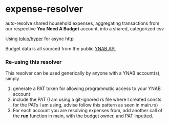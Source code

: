 # expense-resolver

auto-resolve shared household expenses, aggregating transactions from our respective **You Need A Budget** account, into a shared, categorized csv

Using [tokio/hyper](https://hyper.rs/) for async http

Budget data is all sourced from the public [YNAB API](https://api.youneedabudget.com/)

### Re-using this resolver

This resolver can be used generically by anyone with a YNAB account(s), simply

1. generate a PAT token for allowing programmatic access to your YNAB account
2. include the PAT (I am using a git-ignored rs file where I created consts for the PATs I am using, advise follow this pattern as seen in main.rs)
4. For each account you are resolving expenses from, add another call of the **run** function in main, with the budget owner, and PAT inputted.
